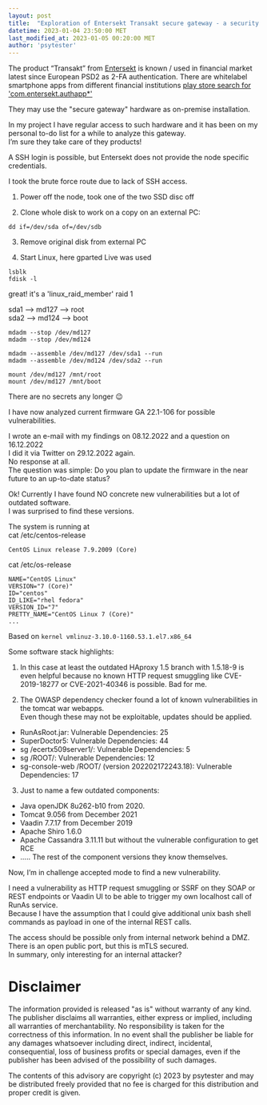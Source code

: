```yaml
---
layout: post
title:  "Exploration of Entersekt Transakt secure gateway - a security analysis"
datetime: 2023-01-04 23:50:00 MET
last_modified_at: 2023-01-05 00:20:00 MET
author: 'psytester'
---
```


The product “Transakt” from [Entersekt](https://www.entersekt.com/company/about-us) is known / used in financial market latest since European PSD2 as 2-FA authentication.
There are whitelabel smartphone apps from different financial institutions [play store search for 'com.entersekt.authapp*']( https://play.google.com/store/search?q=com.entersekt.authapp*&c=apps )

They may use the "secure gateway" hardware as on-premise installation.

In my project I have regular access to such hardware and it has been on my personal to-do list for a while to analyze this gateway.<br>
I’m sure they take care of they products!

A SSH login is possible, but Entersekt does not provide the node specific credentials.

I took the brute force route due to lack of SSH access.
1. Power off the node, took one of the two SSD disc off

2. Clone whole disk to work on a copy on an external PC:
```
dd if=/dev/sda of=/dev/sdb
```

3. Remove original disk from external PC

4. Start Linux, here gparted Live was used 
```
lsblk
fdisk -l
```

great! it's a 'linux_raid_member' raid 1 

sda1 --> md127 --> root<br>
sda2 --> md124 --> boot 

```
mdadm --stop /dev/md127
mdadm --stop /dev/md124 

mdadm --assemble /dev/md127 /dev/sda1 --run
mdadm --assemble /dev/md124 /dev/sda2 --run 

mount /dev/md127 /mnt/root
mount /dev/md127 /mnt/boot 
```

There are no secrets any longer 😉

I have now analyzed current firmware GA 22.1-106 for possible vulnerabilities.

I wrote an e-mail with my findings on 08.12.2022 and a question on 16.12.2022<br>
I did it via Twitter on 29.12.2022 again.<br>
No response at all.<br>
The question was simple: Do you plan to update the firmware in the near future to an up-to-date status?

Ok! Currently I have found NO concrete new vulnerabilities but a lot of outdated software.<br>
I was surprised to find these versions.

The system is running at<br>
cat /etc/centos-release
```
CentOS Linux release 7.9.2009 (Core)
```
cat /etc/os-release
```
NAME="CentOS Linux"
VERSION="7 (Core)"
ID="centos"
ID_LIKE="rhel fedora"
VERSION_ID="7"
PRETTY_NAME="CentOS Linux 7 (Core)"
...
```
Based on `kernel vmlinuz-3.10.0-1160.53.1.el7.x86_64`

Some software stack highlights:

1. In this case at least the outdated HAproxy 1.5 branch with 1.5.18-9  is even helpful because no known HTTP request smuggling like CVE-2019-18277 or CVE-2021-40346 is possible. Bad for me.

2. The OWASP dependency checker found a lot of known vulnerabilities in the tomcat war webapps. <br>
Even though these may not be exploitable, updates should be applied.<br>
- RunAsRoot.jar: Vulnerable Dependencies: 25
- SuperDoctor5: Vulnerable Dependencies: 44
- sg /ecertx509server1/: Vulnerable Dependencies: 5
- sg /ROOT/: Vulnerable Dependencies: 12
- sg-console-web /ROOT/ (version 202202172243.18): Vulnerable Dependencies: 17

3. Just to name a few outdated components:
- Java openJDK 8u262-b10 from 2020. 
- Tomcat 9.056 from December 2021 
- Vaadin 7.7.17 from December 2019 
- Apache Shiro 1.6.0 
- Apache Cassandra 3.11.11 but without the vulnerable configuration to get RCE 
- ..... The rest of the component versions they know themselves.

Now, I’m in challenge accepted mode to find a new vulnerability.

I need a vulnerability as HTTP request smuggling or SSRF on they SOAP or REST endpoints or Vaadin UI to be able to trigger my own localhost call of RunAs service.<br>
Because I have the assumption that I could give additional unix bash shell commands as payload in one of the internal REST calls. 

The access should be possible only from internal network behind a DMZ. There is an open public port, but this is mTLS secured.<br>
In summary, only interesting for an internal attacker?

# Disclaimer

The information provided is released "as is" without warranty of any kind. The publisher disclaims all warranties, either express or implied, including all warranties of merchantability. No responsibility is taken for the correctness of this information.
In no event shall the publisher be liable for any damages whatsoever including direct, indirect, incidental, consequential, loss of business profits or special damages, even if the publisher has been advised of the possibility of such damages.

The contents of this advisory are copyright (c) 2023 by psytester and may be distributed freely provided that no fee is charged for this distribution and proper credit is given.
